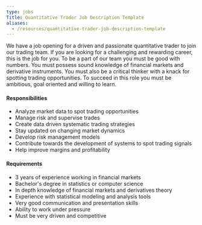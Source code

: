 ```yaml
---
type: jobs
Title: Quantitative Trader Job Description Template
aliases:
  - /resources/quantitative-trader-job-description-template
---
```


We have a job opening for a driven and passionate quantitative trader to join our trading team. If you are looking for a challenging and rewarding career, this is the job for you. To be a part of our team you must be good with numbers. You must possess sound knowledge of financial markets and derivative instruments. You must also be a critical thinker with a knack for spotting trading opportunities. To succeed in this role you must be ambitious, goal oriented and willing to learn.

#### Responsibilities

- Analyze market data to spot trading opportunities
- Manage risk and supervise trades
- Create data driven systematic trading strategies
- Stay updated on changing market dynamics
- Develop risk management models
- Contribute towards the development of systems to spot trading signals
- Help improve margins and profitability

#### Requirements

- 3 years of experience working in financial markets
- Bachelor's degree in statistics or computer science
- In depth knowledge of financial markets and derivatives theory
- Experience with statistical modeling and analysis tools
- Very good communication and presentation skills
- Ability to work under pressure
- Must be very driven and competitive
